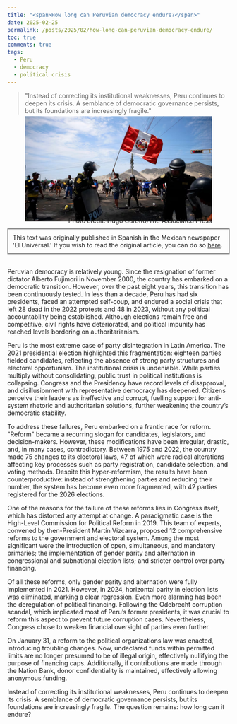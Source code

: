 ```yaml
---
title: "<span>How long can Peruvian democracy endure?</span>"
date: 2025-02-25
permalink: /posts/2025/02/how-long-can-peruvian-democracy-endure/
toc: true
comments: true
tags:
  - Peru
  - democracy
  - political crisis
---
```

> "Instead of correcting its institutional weaknesses, Peru continues to deepen its crisis. A semblance of democratic governance persists, but its foundations are increasingly fragile."

<div style="text-align: center;">
  <figure style="display: inline-block; text-align: center; margin-top: -10px;">
    <img src="/images/peru-democracy.jpg" style="display: block;">
     <figcaption style="margin-top: -10px; text-align: right;">Photo credit: Hugo Curotto/The Associated Press</figcaption>
  </figure>
</div>
<div style="border: 2px solid grey; padding: 10px; margin-top: -5px; margin-bottom: 0px;">
This text was originally published in Spanish in the Mexican newspaper 'El Universal.' If you wish to read the original article, you can do so <a href="https://www.eluniversal.com.mx/opinion/observatorio-de-reformas-politicas-en-america-latina/hasta-cuando-resistira-la-democracia-peruana/">here</a>.
</div>
<br>

Peruvian democracy is relatively young. Since the resignation of former dictator Alberto Fujimori in November 2000, the country has embarked on a democratic transition. However, over the past eight years, this transition has been continuously tested. In less than a decade, Peru has had six presidents, faced an attempted self-coup, and endured a social crisis that left 28 dead in the 2022 protests and 48 in 2023, without any political accountability being established. Although elections remain free and competitive, civil rights have deteriorated, and political impunity has reached levels bordering on authoritarianism.
  
Peru is the most extreme case of party disintegration in Latin America. The 2021 presidential election highlighted this fragmentation: eighteen parties fielded candidates, reflecting the absence of strong party structures and electoral opportunism. The institutional crisis is undeniable. While parties multiply without consolidating, public trust in political institutions is collapsing. Congress and the Presidency have record levels of disapproval, and disillusionment with representative democracy has deepened. Citizens perceive their leaders as ineffective and corrupt, fuelling support for anti-system rhetoric and authoritarian solutions, further weakening the country’s democratic stability.

To address these failures, Peru embarked on a frantic race for reform. "Reform" became a recurring slogan for candidates, legislators, and decision-makers. However, these modifications have been irregular, drastic, and, in many cases, contradictory. Between 1975 and 2022, the country made 75 changes to its electoral laws, 47 of which were radical alterations affecting key processes such as party registration, candidate selection, and voting methods. Despite this hyper-reformism, the results have been counterproductive: instead of strengthening parties and reducing their number, the system has become even more fragmented, with 42 parties registered for the 2026 elections.

One of the reasons for the failure of these reforms lies in Congress itself, which has distorted any attempt at change. A paradigmatic case is the High-Level Commission for Political Reform in 2019. This team of experts, convened by then-President Martín Vizcarra, proposed 12 comprehensive reforms to the government and electoral system. Among the most significant were the introduction of open, simultaneous, and mandatory primaries; the implementation of gender parity and alternation in congressional and subnational election lists; and stricter control over party financing.

Of all these reforms, only gender parity and alternation were fully implemented in 2021. However, in 2024, horizontal parity in election lists was eliminated, marking a clear regression. Even more alarming has been the deregulation of political financing. Following the Odebrecht corruption scandal, which implicated most of Peru’s former presidents, it was crucial to reform this aspect to prevent future corruption cases. Nevertheless, Congress chose to weaken financial oversight of parties even further.

On January 31, a reform to the political organizations law was enacted, introducing troubling changes. Now, undeclared funds within permitted limits are no longer presumed to be of illegal origin, effectively nullifying the purpose of financing caps. Additionally, if contributions are made through the Nation Bank, donor confidentiality is maintained, effectively allowing anonymous funding.

Instead of correcting its institutional weaknesses, Peru continues to deepen its crisis. A semblance of democratic governance persists, but its foundations are increasingly fragile. The question remains: how long can it endure?